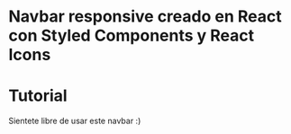 # Navbar responsive creado en React con Styled Components y React Icons

# Tutorial 

Sientete libre de usar este navbar :)
